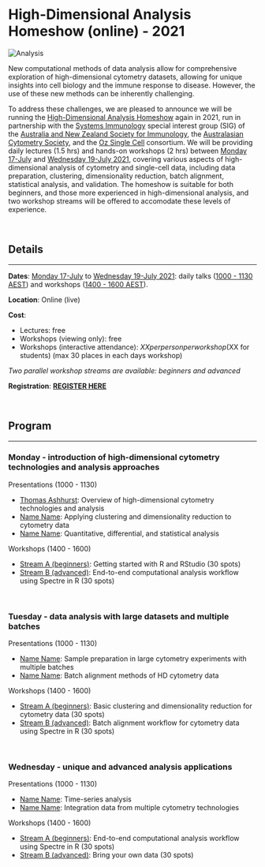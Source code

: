 # High-Dimensional Analysis Homeshow (online) - 2021

![Analysis](https://raw.githubusercontent.com/tomashhurst/tomashhurst.github.io/master/images/Clusters%20wide.png)

New computational methods of data analysis allow for comprehensive exploration of high-dimensional cytometry datasets, allowing for unique insights into cell biology and the immune response to disease. However, the use of these new methods can be inherently challenging. 

To address these challenges, we are pleased to announce we will be running the [High-Dimensional Analysis Homeshow](https://immunedynamics.io/homeshow/) again in 2021, run in partnership with the [Systems Immunology]() special interest group (SIG) of the [Australia and New Zealand Society for Immunology](), the [Australasian Cytometry Society](), and the [Oz Single Cell]() consortium. We will be providing daily lectures (1.5 hrs) and hands-on workshops (2 hrs) between [Monday 17-July]() and [Wednesday 19-July 2021](), covering various aspects of high-dimensional analysis of cytometry and single-cell data, including data preparation, clustering, dimensionality reduction, batch alignment, statistical analysis, and validation. The homeshow is suitable for both beginners, and those more experienced in high-dimensional analysis, and two workshop streams will be offered to accomodate these levels of experience.

<br />

## Details

---

**Dates**: [Monday 17-July]() to [Wednesday 19-July 2021](): daily talks ([1000 - 1130 AEST]()) and workshops ([1400 - 1600 AEST]()).

**Location**: Online (live)

**Cost**: 
- Lectures: free
- Workshops (viewing only): free
- Workshops (interactive attendance): $XX per person per workshop ($XX for students) (max 30 places in each days workshop)

*Two parallel workshop streams are available: beginners and advanced*

**Registration**: **[REGISTER HERE]()**

<br />

## Program

---

### Monday - introduction of high-dimensional cytometry technologies and analysis approaches

Presentations (1000 - 1130)

- [Thomas Ashhurst](https://immunedynamics.io/thomas-ashhurst/): Overview of high-dimensional cytometry technologies and analysis 
- [Name Name](): Applying clustering and dimensionality reduction to cytometry data
- [Name Name](): Quantitative, differential, and statistical analysis

Workshops (1400 - 1600)

- [Stream A (beginners)](): Getting started with R and RStudio (30 spots)
- [Stream B (advanced)](): End-to-end computational analysis workflow using Spectre in R (30 spots)

<br />

### Tuesday - data analysis with large datasets and multiple batches

Presentations (1000 - 1130)

- [Name Name](): Sample preparation in large cytometry experiments with multiple batches
- [Name Name](): Batch alignment methods of HD cytometry data

Workshops (1400 - 1600)

- [Stream A (beginners)](): Basic clustering and dimensionality reduction for cytometry data (30 spots)
- [Stream B (advanced)](): Batch alignment workflow for cytometry data using Spectre in R (30 spots)

<br />


### Wednesday - unique and advanced analysis applications

Presentations (1000 - 1130)

- [Name Name](): Time-series analysis
- [Name Name](): Integration data from multiple cytometry technologies

Workshops (1400 - 1600)

- [Stream A (beginners)](): End-to-end computational analysis workflow using Spectre in R (30 spots)
- [Stream B (advanced)](): Bring your own data (30 spots)

<br />

